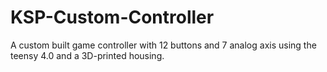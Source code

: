 # KSP-Custom-Controller
A custom built game controller with 12 buttons and 7 analog axis using the teensy 4.0 and a 3D-printed housing.
